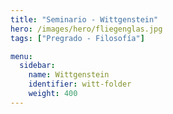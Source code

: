 ```yaml
---
title: "Seminario - Wittgenstein"
hero: /images/hero/fliegenglas.jpg
tags: ["Pregrado - Filosofía"]

menu:
  sidebar:
    name: Wittgenstein
    identifier: witt-folder
    weight: 400
---
```


